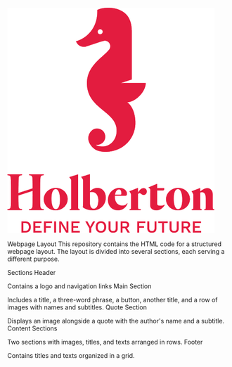 ![Project Logo](assets/logoHolberton.png)

Webpage Layout
This repository contains the HTML code for a structured webpage layout. The layout is divided into several sections, each serving a different purpose.

Sections
Header

Contains a logo and navigation links
Main Section

Includes a title, a three-word phrase, a button, another title, and a row of images with names and subtitles.
Quote Section

Displays an image alongside a quote with the author's name and a subtitle.
Content Sections

Two sections with images, titles, and texts arranged in rows.
Footer

Contains titles and texts organized in a grid.
